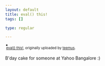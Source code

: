 ```yaml
--- 
layout: default
title: eval() this!
tags: []

type: regular

---
```

<style type="text/css">
.flickr-photo { border: solid 2px #000000; }
.flickr-yourcomment { }
.flickr-frame { text-align: left; padding: 3px; }
.flickr-caption { font-size: 0.8em; margin-top: 0px; }
</style>

<div class="flickr-frame">
	<a href="http://www.flickr.com/photos/teemus/352065927/" title="photo sharing"><img src="http://farm1.static.flickr.com/136/352065927_021aca8ae0.jpg" class="flickr-photo" alt="" /></a>
<br />
	<span class="flickr-caption"><a href="http://www.flickr.com/photos/teemus/352065927/">eval() this!</a>, originally uploaded by <a href="http://www.flickr.com/people/teemus/">teemus</a>.</span>
</div>
				
<p class="flickr-yourcomment">
	B'day cake for someone at Yahoo Bangalore :)
</p>
